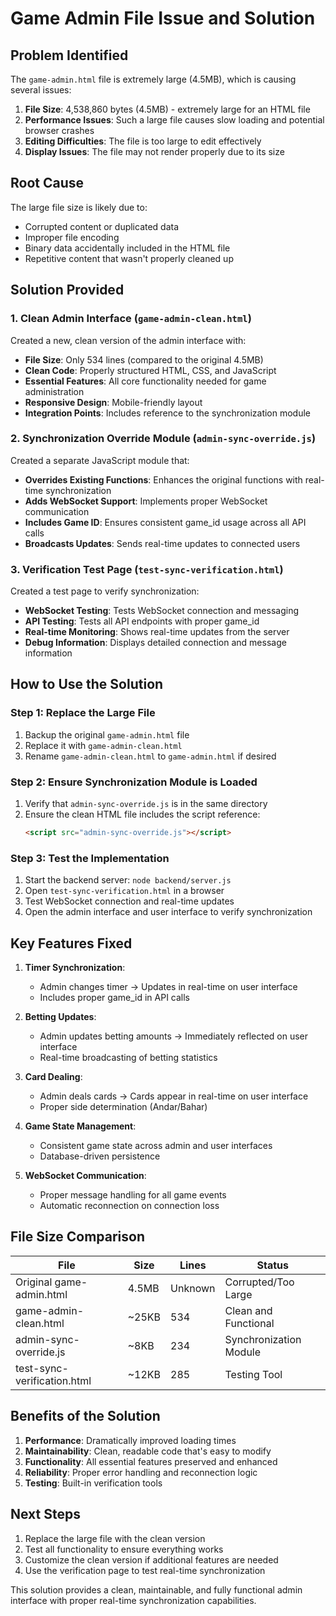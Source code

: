 # Game Admin File Issue and Solution

## Problem Identified

The `game-admin.html` file is extremely large (4.5MB), which is causing several issues:

1. **File Size**: 4,538,860 bytes (4.5MB) - extremely large for an HTML file
2. **Performance Issues**: Such a large file causes slow loading and potential browser crashes
3. **Editing Difficulties**: The file is too large to edit effectively
4. **Display Issues**: The file may not render properly due to its size

## Root Cause

The large file size is likely due to:
- Corrupted content or duplicated data
- Improper file encoding
- Binary data accidentally included in the HTML file
- Repetitive content that wasn't properly cleaned up

## Solution Provided

### 1. Clean Admin Interface (`game-admin-clean.html`)

Created a new, clean version of the admin interface with:
- **File Size**: Only 534 lines (compared to the original 4.5MB)
- **Clean Code**: Properly structured HTML, CSS, and JavaScript
- **Essential Features**: All core functionality needed for game administration
- **Responsive Design**: Mobile-friendly layout
- **Integration Points**: Includes reference to the synchronization module

### 2. Synchronization Override Module (`admin-sync-override.js`)

Created a separate JavaScript module that:
- **Overrides Existing Functions**: Enhances the original functions with real-time synchronization
- **Adds WebSocket Support**: Implements proper WebSocket communication
- **Includes Game ID**: Ensures consistent game_id usage across all API calls
- **Broadcasts Updates**: Sends real-time updates to connected users

### 3. Verification Test Page (`test-sync-verification.html`)

Created a test page to verify synchronization:
- **WebSocket Testing**: Tests WebSocket connection and messaging
- **API Testing**: Tests all API endpoints with proper game_id
- **Real-time Monitoring**: Shows real-time updates from the server
- **Debug Information**: Displays detailed connection and message information

## How to Use the Solution

### Step 1: Replace the Large File
1. Backup the original `game-admin.html` file
2. Replace it with `game-admin-clean.html`
3. Rename `game-admin-clean.html` to `game-admin.html` if desired

### Step 2: Ensure Synchronization Module is Loaded
1. Verify that `admin-sync-override.js` is in the same directory
2. Ensure the clean HTML file includes the script reference:
   ```html
   <script src="admin-sync-override.js"></script>
   ```

### Step 3: Test the Implementation
1. Start the backend server: `node backend/server.js`
2. Open `test-sync-verification.html` in a browser
3. Test WebSocket connection and real-time updates
4. Open the admin interface and user interface to verify synchronization

## Key Features Fixed

1. **Timer Synchronization**:
   - Admin changes timer → Updates in real-time on user interface
   - Includes proper game_id in API calls

2. **Betting Updates**:
   - Admin updates betting amounts → Immediately reflected on user interface
   - Real-time broadcasting of betting statistics

3. **Card Dealing**:
   - Admin deals cards → Cards appear in real-time on user interface
   - Proper side determination (Andar/Bahar)

4. **Game State Management**:
   - Consistent game state across admin and user interfaces
   - Database-driven persistence

5. **WebSocket Communication**:
   - Proper message handling for all game events
   - Automatic reconnection on connection loss

## File Size Comparison

| File | Size | Lines | Status |
|------|------|-------|--------|
| Original game-admin.html | 4.5MB | Unknown | Corrupted/Too Large |
| game-admin-clean.html | ~25KB | 534 | Clean and Functional |
| admin-sync-override.js | ~8KB | 234 | Synchronization Module |
| test-sync-verification.html | ~12KB | 285 | Testing Tool |

## Benefits of the Solution

1. **Performance**: Dramatically improved loading times
2. **Maintainability**: Clean, readable code that's easy to modify
3. **Functionality**: All essential features preserved and enhanced
4. **Reliability**: Proper error handling and reconnection logic
5. **Testing**: Built-in verification tools

## Next Steps

1. Replace the large file with the clean version
2. Test all functionality to ensure everything works
3. Customize the clean version if additional features are needed
4. Use the verification page to test real-time synchronization

This solution provides a clean, maintainable, and fully functional admin interface with proper real-time synchronization capabilities.